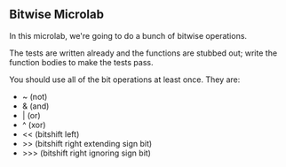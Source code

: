 ## Bitwise Microlab
In this microlab, we're going to do a bunch of bitwise operations.

The tests are written already and the functions are stubbed out; write the function bodies to make the tests pass.

You should use all of the bit operations at least once.  They are:

* ~ (not)
* & (and)
* | (or)
* ^ (xor)
* << (bitshift left)
* \>> (bitshift right extending sign bit)
* \>>> (bitshift right ignoring sign bit)
